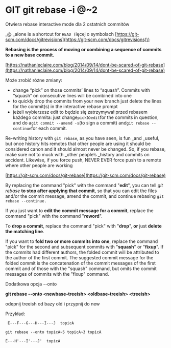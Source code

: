 # GIT git rebase -i @~2

Otwiera rebase interactive mode dla 2 ostatnich commitów

\_@ \_alone is a shortcut for `HEAD (`ięcej o symbolach [https://git-scm.com/docs/gitrevisions](https://git-scm.com/docs/gitrevisions)\)

**Rebasing is the process of moving or combining a sequence of commits to a new base commit.**

[https://nathanleclaire.com/blog/2014/09/14/dont-be-scared-of-git-rebase](https://nathanleclaire.com/blog/2014/09/14/dont-be-scared-of-git-rebase)

Może zrobić różne zmiany:

* change “pick” on those commits’ lines to “squash”. Commits with “squash” on consecutive lines will be combined into one
* to quickly drop the commits from your new branch just delete the lines for the commit\(s\) in the interactive rebase prompt
* jeżeli wybierzesz edit to będzie się zatrzymywał przed rebasem każdego commita: just change`pick`to`edit`for the commits in question, and do a`git commit --amend -s`\(to sign a commit\) and`git rebase --continue`for each commit.

Re-writing history with `git rebase`, as you have seen, is fun \_and \_useful, but once history hits remotes that other people are using it should be considered canon and it should almost never be changed. So, if you rebase, make sure not to muck with \_other people’s \_history and commits on accident. Likewise, if you force push, NEVER EVER force push to a remote where other people are working

[https://git-scm.com/docs/git-rebase](https://git-scm.com/docs/git-rebase)

By replacing the command "pick" with the command "**edit**", you can tell _git rebase_ **to stop after applying that commit**, so that you can edit the files and/or the commit message, amend the commit, and continue rebasing `git rebase --continue.`

If you just want to **edit the commit message for a commit**, replace the command "pick" with the command "**reword**".

To **drop a commit**, replace the command "pick" with "**drop**", **or** just **delete the matching line**.

If you want to **fold two or more commits into one**, replace the command "pick" for the second and subsequent commits with "**squash**" or "**fixup**". If the commits had different authors, the folded commit will be attributed to the author of the first commit. The suggested commit message for the folded commit is the concatenation of the commit messages of the first commit and of those with the "squash" command, but omits the commit messages of commits with the "fixup" command.

Dodatkowa opcja --onto

**git rebase --onto &lt;newbase-treeish&gt; &lt;oldbase-treeish&gt; &lt;treeish&gt;**

odepnij treeish od bazy old i przypnij do new

Przykład:

```text
 E---F---G---H---I---J  topicA
```

```text
git rebase --onto topicA~5 topicA~3 topicA
```

```text
E---H'---I'---J'  topicA
```


